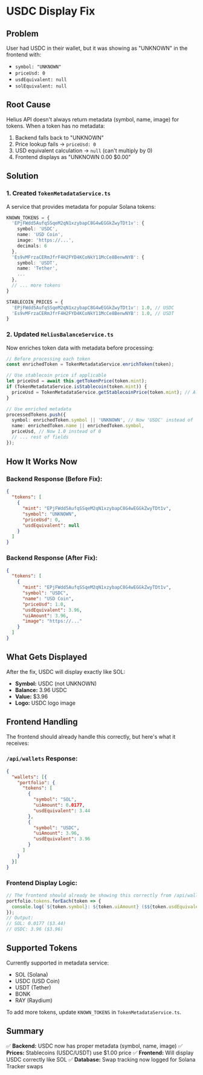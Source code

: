 # USDC Display Fix

## Problem

User had USDC in their wallet, but it was showing as "UNKNOWN" in the frontend with:
- `symbol: "UNKNOWN"`
- `priceUsd: 0`
- `usdEquivalent: null`
- `solEquivalent: null`

## Root Cause

Helius API doesn't always return metadata (symbol, name, image) for tokens. When a token has no metadata:
1. Backend falls back to "UNKNOWN"
2. Price lookup fails → `priceUsd: 0`
3. USD equivalent calculation → `null` (can't multiply by 0)
4. Frontend displays as "UNKNOWN 0.00 $0.00"

## Solution

### 1. Created `TokenMetadataService.ts`

A service that provides metadata for popular Solana tokens:

```typescript
KNOWN_TOKENS = {
  'EPjFWdd5AufqSSqeM2qN1xzybapC8G4wEGGkZwyTDt1v': {
    symbol: 'USDC',
    name: 'USD Coin',
    image: 'https://...',
    decimals: 6
  },
  'Es9vMFrzaCERmJfrF4H2FYD4KCoNkY11McCe8BenwNYB': {
    symbol: 'USDT',
    name: 'Tether',
    ...
  },
  // ... more tokens
}

STABLECOIN_PRICES = {
  'EPjFWdd5AufqSSqeM2qN1xzybapC8G4wEGGkZwyTDt1v': 1.0, // USDC
  'Es9vMFrzaCERmJfrF4H2FYD4KCoNkY11McCe8BenwNYB': 1.0, // USDT
}
```

### 2. Updated `HeliusBalanceService.ts`

Now enriches token data with metadata before processing:

```typescript
// Before processing each token
const enrichedToken = TokenMetadataService.enrichToken(token);

// Use stablecoin price if applicable
let priceUsd = await this.getTokenPrice(token.mint);
if (TokenMetadataService.isStablecoin(token.mint)) {
  priceUsd = TokenMetadataService.getStablecoinPrice(token.mint); // Always 1.0 for USDC/USDT
}

// Use enriched metadata
processedTokens.push({
  symbol: enrichedToken.symbol || 'UNKNOWN', // Now 'USDC' instead of 'UNKNOWN'
  name: enrichedToken.name || enrichedToken.symbol,
  priceUsd, // Now 1.0 instead of 0
  // ... rest of fields
});
```

## How It Works Now

### Backend Response (Before Fix):
```json
{
  "tokens": [
    {
      "mint": "EPjFWdd5AufqSSqeM2qN1xzybapC8G4wEGGkZwyTDt1v",
      "symbol": "UNKNOWN",
      "priceUsd": 0,
      "usdEquivalent": null
    }
  ]
}
```

### Backend Response (After Fix):
```json
{
  "tokens": [
    {
      "mint": "EPjFWdd5AufqSSqeM2qN1xzybapC8G4wEGGkZwyTDt1v",
      "symbol": "USDC",
      "name": "USD Coin",
      "priceUsd": 1.0,
      "usdEquivalent": 3.96,
      "uiAmount": 3.96,
      "image": "https://..."
    }
  ]
}
```

## What Gets Displayed

After the fix, USDC will display exactly like SOL:
- **Symbol:** USDC (not UNKNOWN)
- **Balance:** 3.96 USDC
- **Value:** $3.96
- **Logo:** USDC logo image

## Frontend Handling

The frontend should already handle this correctly, but here's what it receives:

### `/api/wallets` Response:
```json
{
  "wallets": [{
    "portfolio": {
      "tokens": [
        {
          "symbol": "SOL",
          "uiAmount": 0.0177,
          "usdEquivalent": 3.44
        },
        {
          "symbol": "USDC",
          "uiAmount": 3.96,
          "usdEquivalent": 3.96
        }
      ]
    }
  }]
}
```

### Frontend Display Logic:
```typescript
// The frontend should already be showing this correctly from /api/wallets
portfolio.tokens.forEach(token => {
  console.log(`${token.symbol}: ${token.uiAmount} ($${token.usdEquivalent})`);
});
// Output:
// SOL: 0.0177 ($3.44)
// USDC: 3.96 ($3.96)
```

## Supported Tokens

Currently supported in metadata service:
- SOL (Solana)
- USDC (USD Coin)
- USDT (Tether)
- BONK
- RAY (Raydium)

To add more tokens, update `KNOWN_TOKENS` in `TokenMetadataService.ts`.

## Summary

✅ **Backend:** USDC now has proper metadata (symbol, name, image)
✅ **Prices:** Stablecoins (USDC/USDT) use $1.00 price
✅ **Frontend:** Will display USDC correctly like SOL
✅ **Database:** Swap tracking now logged for Solana Tracker swaps

